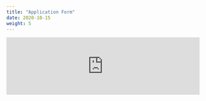 ```yaml
---
title: "Application Form"
date: 2020-10-15
weight: 5
---
```

<iframe class="gform" src="https://docs.google.com/forms/d/e/1FAIpQLSf4hXaRNOvrA7DSprvqnJTnVun8YuyiW9qKZHmyu2H7dAC9JA/viewform?embedded=true" width="100%" frameborder="0" marginheight="0" marginwidth="0">Loading…</iframe>